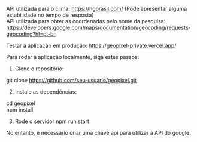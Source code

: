 API utilizada para o clima: https://hgbrasil.com/ (Pode apresentar alguma estabilidade no tempo de resposta)  
API utilizada para obter as coordenadas pelo nome da pesquisa: https://developers.google.com/maps/documentation/geocoding/requests-geocoding?hl=pt-br  

Testar a aplicação em produção: https://geopixel-private.vercel.app/  

Para rodar a aplicação localmente, siga estes passos:  

1. Clone o repositório:

git clone https://github.com/seu-usuario/geopixel.git  

2. Instale as dependências:

cd geopixel  
npm install  

3. Rode o servidor
npm run start  


No entanto, é necessário criar uma chave api para utilizar a API do google.  
